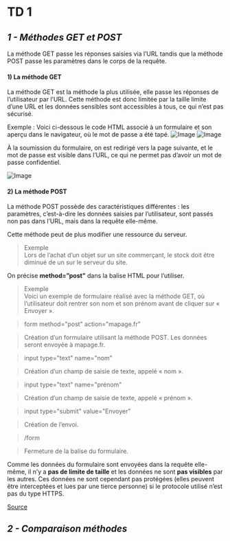 # TD **1**

## *1 - Méthodes GET et POST*

La méthode GET passe les réponses saisies via l’URL tandis que la méthode POST passe les paramètres dans le corps de la requête.

#### 1) La méthode GET
 
La méthode GET est la méthode la plus utilisée, elle passe les réponses de l’utilisateur par l’URL.
Cette méthode est donc limitée par la taille limite d’une URL et les données sensibles sont accessibles à tous, ce qui n’est pas sécurisé.

Exemple : Voici ci-dessous le code HTML associé à un formulaire et son aperçu dans le navigateur, où le mot de passe a été tapé.
![Image](https://e.educlever.com/img/5/8/9/8/589830.jpg)
![Image](https://e.educlever.com/img/5/8/9/9/589908.jpg)

À la soumission du formulaire, on est redirigé vers la page suivante, et le mot de passe est visible dans l’URL, ce qui ne permet pas d’avoir un mot de passe confidentiel.

![Image](https://e.educlever.com/img/5/8/9/9/589911.jpg)

#### 2) La méthode POST

La méthode POST possède des caractéristiques différentes : les paramètres, c’est-à-dire les données saisies par l’utilisateur, sont passés non pas dans l’URL, mais dans la requête elle-même.

Cette méthode peut de plus modifier une ressource du serveur.

> Exemple\
Lors de l’achat d’un objet sur un site commerçant, le stock doit être diminué de un sur le serveur du site.

On précise **method=”post”** dans la balise HTML pour l’utiliser.

> Exemple\
>Voici un exemple de formulaire réalisé avec la méthode GET, où l’utilisateur doit rentrer son nom et son prénom avant de cliquer sur « Envoyer ».


> form method="post" action="mapage.fr"

> Création d’un formulaire utilisant la méthode POST. Les données seront envoyée à mapage.fr.

>   input type="text" name="nom"

> Création d’un champ de saisie de texte, appelé « nom ».

>  input type="text" name="prénom"

> Création d’un champ de saisie de texte, appelé « prénom ».

>  input type="submit" value="Envoyer"

> Création de l’envoi.

> /form

> Fermeture de la balise du formulaire.

Comme les données du formulaire sont envoyées dans la requête elle-même, il n’y a **pas de limite de taille** et les données ne sont **pas visibles** par les autres. Ces données ne sont cependant pas protégées (elles peuvent être interceptées et lues par une tierce personne) si le protocole utilisé n’est pas du type HTTPS.

[Source](https://www.maxicours.com/se/cours/la-transmission-d-un-formulaire-avec-get-ou-post/)

## *2 - Comparaison méthodes*
